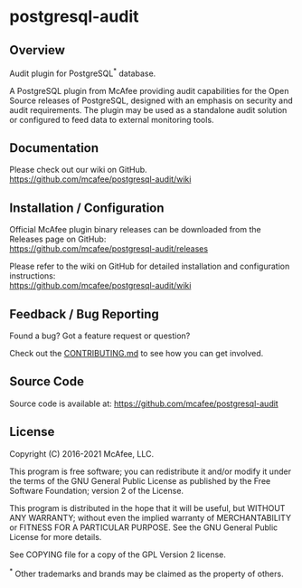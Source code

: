 # postgresql-audit


## Overview
Audit plugin for PostgreSQL<sup>*</sup> database.

A PostgreSQL plugin from McAfee providing audit capabilities for the Open Source releases
of PostgreSQL, designed with an emphasis on security and audit requirements. The plugin may be used
as a standalone audit solution or configured to feed data to external monitoring tools.


## Documentation
Please check out our wiki on GitHub. <br/>
https://github.com/mcafee/postgresql-audit/wiki


## Installation / Configuration
Official McAfee plugin binary releases can be downloaded from the Releases page on GitHub: <br/>
https://github.com/mcafee/postgresql-audit/releases

Please refer to the wiki on GitHub for detailed installation and configuration instructions: <br/>
https://github.com/mcafee/postgresql-audit/wiki


## Feedback / Bug Reporting
Found a bug? Got a feature request or question?

Check out the [CONTRIBUTING.md](https://github.com/mcafee/postgresql-audit/blob/master/CONTRIBUTING.md) to see how you can get involved.


## Source Code
Source code is available at: https://github.com/mcafee/postgresql-audit


## License
Copyright (C) 2016-2021 McAfee, LLC.

This program is free software; you can redistribute it and/or modify it under the terms of the GNU
General Public License as published by the Free Software Foundation; version 2 of the License.

This program is distributed in the hope that it will be useful, but WITHOUT ANY WARRANTY;
without even the implied warranty of MERCHANTABILITY or FITNESS FOR A PARTICULAR PURPOSE.
See the GNU General Public License for more details.

See COPYING file for a copy of the GPL Version 2 license.

<sup>*</sup> Other trademarks and brands may be claimed as the property of others.
